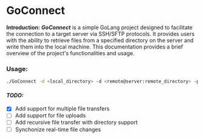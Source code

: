 # GoConnect
**Introduction:**
***GoConnect*** is a simple GoLang project designed to facilitate the connection to a target server via SSH/SFTP protocols. It provides users with the ability to retrieve files from a specified directory on the server and write them into the local machine. This documentation provides a brief overview of the project's functionalities and usage.

### **Usage:**

```bash
./GoConnect -d <local_directory> -d <remote@server:remote_directory> -p <port>
```


#### ***TODO:***
- [x] Add support for multiple file transfers
- [ ] Add support for file uploads
- [ ] Add recursive file transfer with directory support
- [ ] Synchonize real-time file changes
